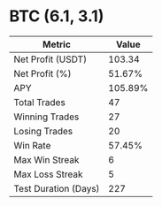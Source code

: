 # BTC (6.1, 3.1)

| Metric               | Value   |
| -------------------- | ------- |
| Net Profit (USDT)    | 103.34  |
| Net Profit (%)       | 51.67%  |
| APY                  | 105.89% |
| Total Trades         | 47      |
| Winning Trades       | 27      |
| Losing Trades        | 20      |
| Win Rate             | 57.45%  |
| Max Win Streak       | 6       |
| Max Loss Streak      | 5       |
| Test Duration (Days) | 227     |
